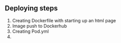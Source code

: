 Deploying steps
-------
1. Creating Dockerfile with starting up an html page
2. Image push to Dockerhub
3. Creating Pod.yml
4. 
